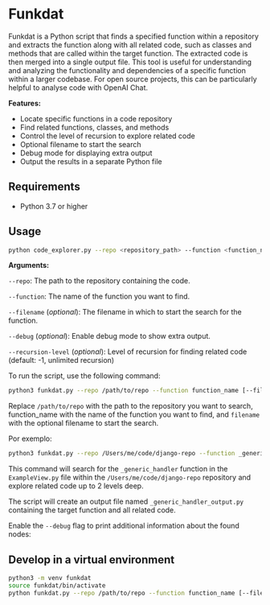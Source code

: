 
# Funkdat

Funkdat is a Python script that finds a specified function within a repository and extracts the function along with all related code, such as classes and methods that are called within the target function. The extracted code is then merged into a single output file. This tool is useful for understanding and analyzing the functionality and dependencies of a specific function within a larger codebase.  For open source projects, this can be particularly helpful to analyse code with OpenAI Chat.

**Features:**

- Locate specific functions in a code repository
- Find related functions, classes, and methods
- Control the level of recursion to explore related code
- Optional filename to start the search
- Debug mode for displaying extra output
- Output the results in a separate Python file

## Requirements
- Python 3.7 or higher

## Usage
```bash
python code_explorer.py --repo <repository_path> --function <function_name> [--filename <file_name>] [--debug] [--recursion-level <recursion_level>]
```

**Arguments:**

`--repo`: The path to the repository containing the code.

`--function`: The name of the function you want to find.

`--filename` (*optional*): The filename in which to start the search for the function.

`--debug` (*optional*): Enable debug mode to show extra output.

`--recursion-level` (*optional*): Level of recursion for finding related code (default: -1, unlimited recursion)


To run the script, use the following command:
```bash
python3 funkdat.py --repo /path/to/repo --function function_name [--filename filename] [--debug]
```

Replace `/path/to/repo` with the path to the repository you want to search, function_name with the name of the function you want to find, and `filename` with the optional filename to start the search.

Por exemplo:
```bash
python3 funkdat.py --repo /Users/me/code/django-repo --function _generic_handler --filename apps/main/django/hooks/ExampleView.py --recursion-level 2
```

This command will search for the `_generic_handler` function in the `ExampleView.py` file within the `/Users/me/code/django-repo` repository and explore related code up to 2 levels deep.

The script will create an output file named `_generic_handler_output.py` containing the target function and all related code.

Enable the `--debug` flag to print additional information about the found nodes:


## Develop in a virtual environment

```bash
python3 -m venv funkdat
source funkdat/bin/activate
python funkdat.py --repo /path/to/repo --function function_name [--filename optional_filename.py]
```